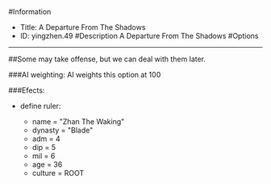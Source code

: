#Information
 - Title: A Departure From The Shadows
 - ID: yingzhen.49
#Description
A Departure From The Shadows
#Options

___
##Some may take offense, but we can deal with them later.

###AI weighting:
AI weights this option at 100


###Efects:<ul><li>define ruler:</li><ul><li>name = "Zhan The Waking"</li><li>dynasty = "Blade"</li><li>adm = 4</li><li>dip = 5</li><li>mil = 6</li><li>age = 36</li><li>culture = ROOT</li></ul></ul>
